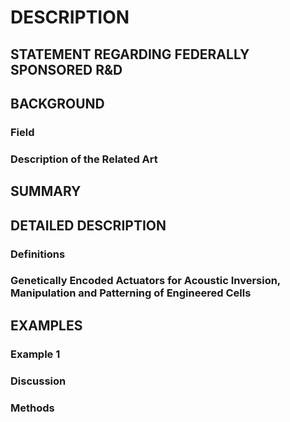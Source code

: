 # DESCRIPTION

## STATEMENT REGARDING FEDERALLY SPONSORED R&D

## BACKGROUND

### Field

### Description of the Related Art

## SUMMARY

## DETAILED DESCRIPTION

### Definitions

### Genetically Encoded Actuators for Acoustic Inversion, Manipulation and Patterning of Engineered Cells

## EXAMPLES

### Example 1

### Discussion

### Methods

